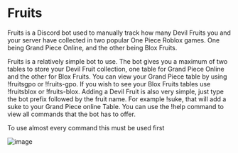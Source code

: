 # Fruits

Fruits is a Discord bot used to manually track how many Devil Fruits you and your server have collected in two popular One Piece Roblox games. One being Grand Piece Online, and the other being Blox Fruits.

Fruits is a relatively simple bot to use. The bot gives you a maximum of two tables to store your Devil Fruit collection, one table for Grand Piece Online and the other for Blox Fruits. You can view your Grand Piece table by using !fruitsgpo or !fruits-gpo. If you wish to see your Blox Fruits tables use !fruitsblox or !fruits-blox. Adding a Devil Fruit is also very simple, just type the bot prefix followed by the fruit name. For example !suke, that will add a suke to your Grand Piece online Table. You can use the !help command to view all commands that the bot has to offer.

To use almost every command this must be used first

![image](https://user-images.githubusercontent.com/49249957/196500158-e0d3a779-7a49-4ed6-b6ba-f68385cf7946.png)

